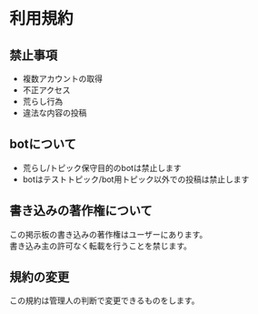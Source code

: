 # 利用規約
## 禁止事項
* 複数アカウントの取得
* 不正アクセス
* 荒らし行為
* 違法な内容の投稿

## botについて
* 荒らし/トピック保守目的のbotは禁止します
* botはテストトピック/bot用トピック以外での投稿は禁止します

## 書き込みの著作権について
この掲示板の書き込みの著作権はユーザーにあります。  
書き込み主の許可なく転載を行うことを禁じます。

## 規約の変更
この規約は管理人の判断で変更できるものをします。